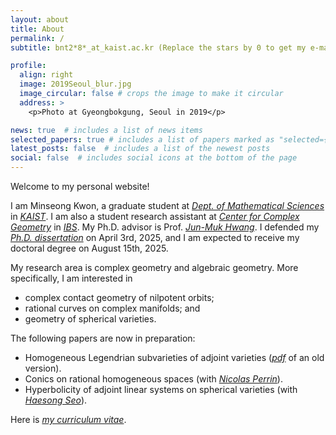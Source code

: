 ```yaml
---
layout: about
title: About
permalink: /
subtitle: bnt2*8*_at_kaist.ac.kr (Replace the stars by 0 to get my e-mail address)

profile:
  align: right
  image: 2019Seoul_blur.jpg
  image_circular: false # crops the image to make it circular
  address: >
    <p>Photo at Gyeongbokgung, Seoul in 2019</p>

news: true  # includes a list of news items
selected_papers: true # includes a list of papers marked as "selected={true}"
latest_posts: false  # includes a list of the newest posts
social: false  # includes social icons at the bottom of the page
---
```


Welcome to my personal website!

I am Minseong Kwon, a graduate student at *[Dept. of Mathematical Sciences](https://mathsci.kaist.ac.kr/)* in *[KAIST](https://www.kaist.ac.kr/)*. I am also a student research assistant at *[Center for Complex Geometry](https://ccg.ibs.re.kr/)* in *[IBS](https://www.ibs.re.kr/eng.do)*. My Ph.D. advisor is Prof. *<a href="https://www.ibs.re.kr/eng/sub02_02_03.do">Jun-Muk Hwang</a>*. I defended my *[Ph.D. dissertation](https://mathsci.kaist.ac.kr/ko/schedule/scView.php?idx=-3577)* on April 3rd, 2025, and I am expected to receive my doctoral degree on August 15th, 2025.

My research area is complex geometry and algebraic geometry. More specifically, I am interested in
* complex contact geometry of nilpotent orbits;
* rational curves on complex manifolds; and
* geometry of spherical varieties.

The following papers are now in preparation:
* Homogeneous Legendrian subvarieties of adjoint varieties (*<a href="assets/pdf/preprint_2024.pdf">pdf</a>* of an old version).
* Conics on rational homogeneous spaces (with *[Nicolas Perrin](https://perso.pages.math.cnrs.fr/users/nicolas.perrin/)*).
* Hyperbolicity of adjoint linear systems on spherical varieties (with *[Haesong Seo](https://sites.google.com/view/haesongseo/home)*).

Here is *<a href="assets/pdf/Curriculum_Vitae_Minseong_Kwon.pdf">my curriculum vitae</a>*.
